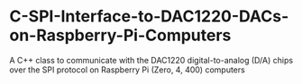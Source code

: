# C-SPI-Interface-to-DAC1220-DACs-on-Raspberry-Pi-Computers
A C++ class to communicate with the DAC1220 digital-to-analog (D/A) chips over the SPI protocol on Raspberry Pi (Zero, 4, 400) computers
